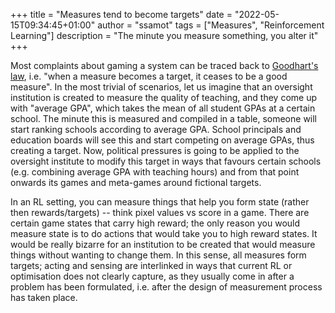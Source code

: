 +++
title = "Measures tend to become targets"
date = "2022-05-15T09:34:45+01:00"
author = "ssamot"
tags = ["Measures", "Reinforcement Learning"]
description = "The minute you measure something, you alter it"
+++

Most complaints about gaming a system can be traced back to [Goodhart's law](https://en.wikipedia.org/wiki/Goodhart's_law), i.e. "when a measure becomes a target, it ceases to be a good measure". In the most trivial of scenarios, let us imagine that an oversight institution is created to measure the quality of teaching, and they come up with "average GPA", which takes the mean of all student GPAs at a certain school. The minute this is measured and compiled in a table, someone will start ranking schools according to average GPA. School principals and education boards will see this and start competing on average GPAs, thus creating a target. Now, political pressures is going to be applied to the oversight institute to modify this target in ways that favours certain schools (e.g. combining average GPA with teaching hours) and from that point onwards its games and meta-games around fictional targets.

In an RL setting, you can measure things that help you form state (rather then rewards/targets) -- think pixel values vs score in a game. There are certain game states that carry high reward; the only reason you would measure state is to do actions that would take you to high reward states. It would be really bizarre for an institution to be created that would measure things without wanting to change them. In this sense, all measures form targets; acting and sensing are interlinked in ways that current RL or optimisation does not clearly capture, as they usually come in after a problem has been formulated, i.e. after the design of measurement process has taken place.
